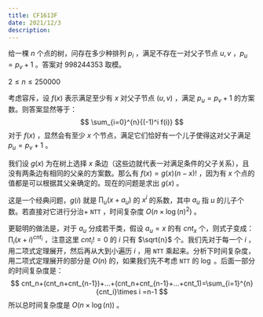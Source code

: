 ```yaml
---
title: CF1613F
date: 2021/12/3
description: 　
---
```


给一棵 $n$ 个点的树，问存在多少种排列 $p_i$ ，满足不存在一对父子节点 $u,v$ ，$p_u=p_v+1$  。答案对 $998244353$ 取模。

$2\leq n\leq 250000$

考虑容斥，设 $f(x)$ 表示满足至少有 $x$ 对父子节点 $(u,v)$ ，满足 $p_u=p_v+1$ 的方案数。则答案显然等于：
$$
\sum_{i=0}^{n}{(-1)^i f(i)}
$$
对于 $f(x)$ ，显然会有至少 $x$ 个节点，满足它们恰好有一个儿子使得这对父子满足 $p_u=p_v+1$ 。

我们设 $g(x)$ 为在树上选择 $x$ 条边（这些边就代表一对满足条件的父子关系），且没有两条边有相同的父亲的方案数。那么有 $f(x)=g(x)(n-x)!$ ，因为有 $x$ 个点的值都是可以根据其父亲确定的。现在的问题是求出 $g(x)$ 。

这是一个经典问题，$g(i)$ 就是 $\prod_{u} (x+a_u)$ 的 $x^i$ 的系数，其中 $a_u$ 指 $u$ 的儿子个数。若直接对它进行分治+ `NTT` ，时间复杂度 $O(n\times \log(n)^2)$ 。

更聪明的做法是，对于 $a_u$ 分成若干类，假设 $a_u=x$ 的有 $cnt_x$ 个，则式子变成：$\prod_{i}{(x+i)^{cnt_i}}$ ，注意这里 $cnt_i!=0$ 的 $i$ 只有 $\sqrt{n}$ 个。我们先对于每一个 $i$ ，用二项式定理展开，然后再从大到小遍历 $i$ ，用 `NTT` 乘起来。分析下时间复杂度，用二项式定理展开的部分是 $O(n)$ 的，如果我们先不考虑 `NTT` 的 $\log$ 。后面一部分的时间复杂度是：
$$
cnt_n+(cnt_n+cnt_{n-1})+...+(cnt_n+cnt_{n-1}+...+cnt_1)=\sum_{i=1}^{n}{cnt_i}\times i =n-1
$$
所以总时间复杂度是 $O(n\times \log(n))$ 。